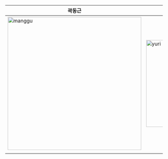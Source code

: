 <table>
  <thead>
    <tr>
      <th>곽동근</th>
      <th>이지윤</th>
      <th>이현수</th>
      <th>정건일</th>
      <th>최혜원</th>
    </tr>
  </thead>
  <tbody>
    <tr>
 <td><img width="427" height="427" alt="manggu" src="https://github.com/user-attachments/assets/a075647e-0851-43a6-b4a9-896b4cd9d4c9" height="80" width="80" /></td>
 <td><img width="269" height="279" alt="yuri" src="https://github.com/user-attachments/assets/9a20fdf5-5676-4d7c-9fa7-48a62174a9f5" height="80" width="80"/></td>
 <td><img width="428" height="430" alt="jjanggu" src="https://github.com/user-attachments/assets/ed010d9b-3003-43c6-9be2-3e2ab0dce7aa" height="80" width="80"/></td>
 <td><img width="495" height="364" alt="chulsu" src="https://github.com/user-attachments/assets/c273c11e-8bde-4f8c-a0d6-27c00b306a50" height="80" width="80"/></td>
 <td><img width="314" height="346" alt="sugi" src="https://github.com/user-attachments/assets/01dc161a-b922-4f14-a411-9a3a3fdaf5a8" height="80" width="80"/></td>
  </tr>
    <tr>
      <td><a href="https://github.com/dddd0ng"></a></td>
      <td><a href="https://github.com/Easy-going12"></a></td>
      <td><a href="https://github.com/promandu"></a></td>
      <td><a href="https://github.com/kyounggg"></a></td>
      <td><a href="https://github.com/xxiuan"></a></td>
    </tr>
  </tbody>
</table>
